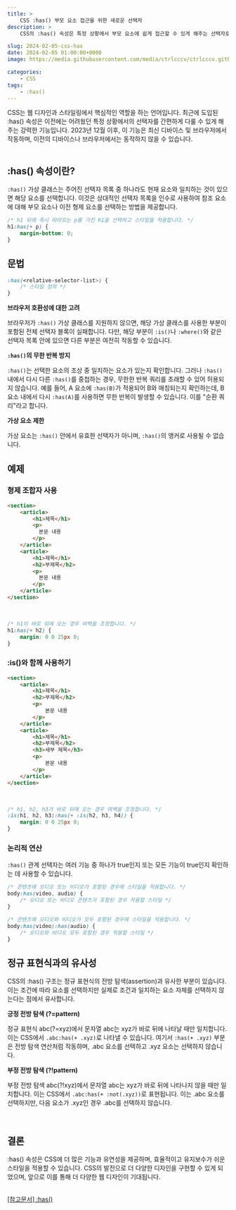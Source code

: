 ```yaml
---
title: >  
    CSS :has() 부모 요소 접근을 위한 새로운 선택자
description: >  
    CSS의 :has() 속성은 특정 상황에서 부모 요소에 쉽게 접근할 수 있게 해주는 선택자로, 주어진 선택자 목록 중 하나라도 일치하면 해당 요소를 선택합니다. 이를 통해 더 효율적이고 유연한 웹 디자인이 가능해지며, :is()나 :where()와 함께 사용하여 브라우저 호환성을 고려할 수 있습니다.    

slug: 2024-02-05-css-has
date: 2024-02-05 01:00:00+0000
image: https://media.githubusercontent.com/media/ctrlcccv/ctrlcccv.github.io/master/assets/img/post/2024-02-05-css-has.webp

categories:
    - CSS
tags:
    - :has()
---
```

CSS는 웹 디자인과 스타일링에서 핵심적인 역할을 하는 언어입니다. 최근에 도입된 :has() 속성은 이전에는 어려웠던 특정 상황에서의 선택자를 간편하게 다룰 수 있게 해주는 강력한 기능입니다. 2023년 12월 이후, 이 기능은 최신 디바이스 및 브라우저에서 작동하며, 이전의 디바이스나 브라우저에서는 동작하지 않을 수 있습니다.  
<br>


## :has() 속성이란?

`:has()` 가상 클래스는 주어진 선택자 목록 중 하나라도 현재 요소와 일치하는 것이 있으면 해당 요소를 선택합니다. 이것은 상대적인 선택자 목록을 인수로 사용하여 참조 요소에 대해 부모 요소나 이전 형제 요소를 선택하는 방법을 제공합니다.

```css
/* h1 뒤에 즉시 따라오는 p를 가진 h1을 선택하고 스타일을 적용합니다. */
h1:has(+ p) {
    margin-bottom: 0;
}
```

## 문법

```css
:has(<relative-selector-list>) {
    /* 스타일 정의 */
}
```
**브라우저 호환성에 대한 고려**  

브라우저가 `:has()` 가상 클래스를 지원하지 않으면, 해당 가상 클래스를 사용한 부분이 포함된 전체 선택자 블록이 실패합니다.
다만, 해당 부분이 `:is()`나 `:where()`와 같은 선택자 목록 안에 있으면 다른 부분은 여전히 작동할 수 있습니다.  

**`:has()`의 무한 반복 방지**  

`:has()`는 선택한 요소의 조상 중 일치하는 요소가 있는지 확인합니다.
그러나 `:has()` 내에서 다시 다른 `:has()`를 중첩하는 경우, 무한한 반복 쿼리를 초래할 수 있어 허용되지 않습니다.
예를 들어, A 요소에 `:has(B)`가 적용되어 B와 매칭되는지 확인하는데, B 요소 내에서 다시 `:has(A)`를 사용하면 무한 반복이 발생할 수 있습니다. 이를 "순환 쿼리"라고 합니다.

**가상 요소 제한**  

가상 요소는 `:has()` 안에서 유효한 선택자가 아니며, `:has()`의 앵커로 사용될 수 없습니다.  


<script async src="https://pagead2.googlesyndication.com/pagead/js/adsbygoogle.js?client=ca-pub-8535540836842352" crossorigin="anonymous"></script>
<ins class="adsbygoogle"
     style="display:block; text-align:center;"
     data-ad-layout="in-article"
     data-ad-format="fluid"
     data-ad-client="ca-pub-8535540836842352"
     data-ad-slot="2974559225"></ins>
<script>
     (adsbygoogle = window.adsbygoogle || []).push({});
</script>

## 예제

### 형제 조합자 사용

```html
<section>
    <article>
        <h1>제목</h1>
        <p>
          본문 내용
        </p>
    </article>
    <article>
        <h1>제목</h1>
        <h2>부제목</h2>
        <p>
          본문 내용
        </p>
    </article>
</section>
```

<br>

```css
/* h1이 바로 뒤에 오는 경우 여백을 조정합니다. */
h1:has(+ h2) {
    margin: 0 0 25px 0;
}
```
### :is()와 함께 사용하기

```html
<section>
    <article>
        <h1>제목</h1>
        <h2>부제목</h2>
        <p>
            본문 내용
        </p>
    </article>
    <article>
        <h1>제목</h1>
        <h2>부제목</h2>
        <h3>세부 제목</h3>
        <p>
            본문 내용
        </p>
    </article>
</section>
```

<br>

```css
/* h1, h2, h3가 바로 뒤에 오는 경우 여백을 조정합니다. */
:is(h1, h2, h3):has(+ :is(h2, h3, h4)) {
    margin: 0 0 25px 0;
}
```

### 논리적 연산

`:has()` 관계 선택자는 여러 기능 중 하나가 true인지 또는 모든 기능이 true인지 확인하는 데 사용할 수 있습니다.

```css
/* 콘텐츠에 오디오 또는 비디오가 포함된 경우에 스타일을 적용합니다. */
body:has(video, audio) {
    /* 오디오 또는 비디오 콘텐츠가 포함된 경우 적용할 스타일 */
}

/* 콘텐츠에 오디오와 비디오가 모두 포함된 경우에 스타일을 적용합니다. */
body:has(video):has(audio) {
    /* 오디오와 비디오 모두 포함된 경우 적용할 스타일 */
}
```

## 정규 표현식과의 유사성

CSS의 :has() 구조는 정규 표현식의 전방 탐색(assertion)과 유사한 부분이 있습니다. 이는 조건에 따라 요소를 선택하지만 실제로 조건과 일치하는 요소 자체를 선택하지 않는다는 점에서 유사합니다.

**긍정 전방 탐색 (?=pattern)**

정규 표현식 abc(?=xyz)에서 문자열 abc는 xyz가 바로 뒤에 나타날 때만 일치합니다. 이는 CSS에서 `.abc:has(+ .xyz)`로 나타낼 수 있습니다. 여기서 `:has(+ .xyz)` 부분은 전방 탐색 연산처럼 작동하며, .abc 요소를 선택하고 .xyz 요소는 선택하지 않습니다.

**부정 전방 탐색 (?!pattern)**

부정 전방 탐색 abc(?!xyz)에서 문자열 abc는 xyz가 바로 뒤에 나타나지 않을 때만 일치합니다. 이는 CSS에서 `.abc:has(+ :not(.xyz))`로 표현됩니다. 이는 .abc 요소를 선택하지만, 다음 요소가 .xyz인 경우 .abc를 선택하지 않습니다.  

<br>

## 결론

:has() 속성은 CSS에 더 많은 기능과 유연성을 제공하며, 효율적이고 유지보수가 쉬운 스타일을 적용할 수 있습니다. CSS의 발전으로 더 다양한 디자인을 구현할 수 있게 되었으며, 앞으로 이를 통해 더 다양한 웹 디자인이 기대됩니다.  
<br>

<div class="btn_wrap">
    <a href="https://developer.mozilla.org/en-US/docs/Web/CSS/:has" target="_blank">[참고문서] :has()</a>
</div>
